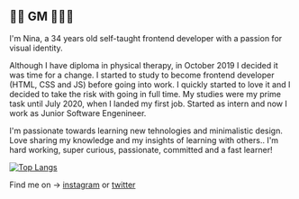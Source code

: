 ## 👋🏻 GM 👩🏻‍💻

I'm Nina, a 34 years old self-taught frontend developer with a passion for visual identity.

Although I have diploma in physical therapy, in October 2019 I decided it was time for a change. I started to study to become frontend developer (HTML, CSS and JS) before going into work. I quickly started to love it and I decided to take the risk with going in full time. My studies were my prime task until July 2020, when I landed my first job. Started as intern and now I work as Junior Software Engenineer. 

I'm passionate towards learning new tehnologies and minimalistic design. Love sharing my knowledge and my insights of learning with others.. I'm hard working, super curious, passionate, committed and a fast learner!

[![Top Langs](https://github-readme-stats.vercel.app/api/top-langs/?username=ninadzeko&layout=compact&theme=vision-friendly-light)](https://github.com/anuraghazra/github-readme-stats)

Find me on -> [instagram](https://instagram.com/nina.codes) or [twitter](https://twitter.com/ninaxweb3)

